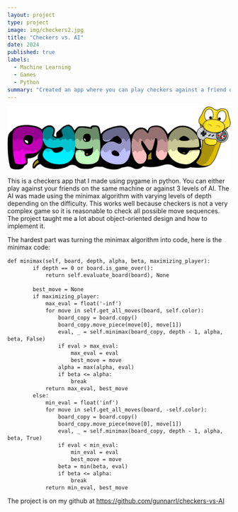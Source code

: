 ```yaml
---
layout: project
type: project
image: img/checkers2.jpg
title: "Checkers vs. AI"
date: 2024
published: true
labels:
  - Machine Learning
  - Games
  - Python
summary: "Created an app where you can play checkers against a friend or varying levels of AI"
---
```


<img class="img-fluid" src="../img/pygame.png">

This is a checkers app that I made using pygame in python. You can either play against your friends on the same machine or against 3 levels of AI. The AI was made using the minimax algorithm with varying levels
of depth depending on the difficulty. This works well because checkers is not a very complex game so it is reasonable to check all possible move sequences. The project taught me a lot about object-oriented design
and how to implement it.

The hardest part was turning the minimax algorithm into code, here is the minimax code:
```
def minimax(self, board, depth, alpha, beta, maximizing_player):
        if depth == 0 or board.is_game_over():
            return self.evaluate_board(board), None

        best_move = None
        if maximizing_player:
            max_eval = float('-inf')
            for move in self.get_all_moves(board, self.color):
                board_copy = board.copy()
                board_copy.move_piece(move[0], move[1])
                eval, _ = self.minimax(board_copy, depth - 1, alpha, beta, False)
                if eval > max_eval:
                    max_eval = eval
                    best_move = move
                alpha = max(alpha, eval)
                if beta <= alpha:
                    break
            return max_eval, best_move
        else:
            min_eval = float('inf')
            for move in self.get_all_moves(board, -self.color):
                board_copy = board.copy()
                board_copy.move_piece(move[0], move[1])
                eval, _ = self.minimax(board_copy, depth - 1, alpha, beta, True)
                if eval < min_eval:
                    min_eval = eval
                    best_move = move
                beta = min(beta, eval)
                if beta <= alpha:
                    break
            return min_eval, best_move
```

The project is on my github at https://github.com/gunnarrl/checkers-vs-AI
